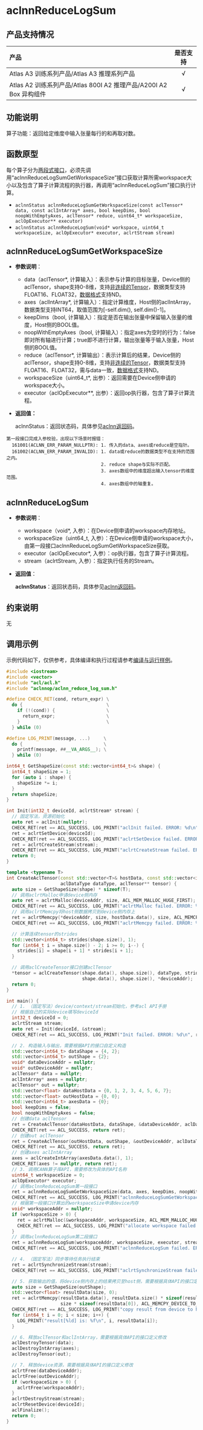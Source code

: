 # aclnnReduceLogSum

## 产品支持情况

| 产品                                                         | 是否支持 |
| :----------------------------------------------------------- | :------: |
| <term>Atlas A3 训练系列产品/Atlas A3 推理系列产品</term>     |    √     |
| <term>Atlas A2 训练系列产品/Atlas 800I A2 推理产品/A200I A2 Box 异构组件</term> |    √     |

## 功能说明

算子功能：返回给定维度中输入张量每行的和再取对数。

## 函数原型

每个算子分为[两段式接口](common/两段式接口.md)，必须先调用“aclnnReduceLogSumGetWorkspaceSize”接口获取计算所需workspace大小以及包含了算子计算流程的执行器，再调用“aclnnReduceLogSum”接口执行计算。
* `aclnnStatus aclnnReduceLogSumGetWorkspaceSize(const aclTensor* data, const aclIntArray* axes, bool keepDims, bool noopWithEmptyAxes, aclTensor* reduce, uint64_t* workspaceSize, aclOpExecutor** executor)`
* `aclnnStatus aclnnReduceLogSum(void* workspace, uint64_t workspaceSize, aclOpExecutor* executor, aclrtStream stream)`

## aclnnReduceLogSumGetWorkspaceSize

- **参数说明**：

  * data（aclTensor*, 计算输入）：表示参与计算的目标张量，Device侧的aclTensor，shape支持0-8维，支持[非连续的Tensor](common/非连续的Tensor.md)，数据类型支持FLOAT16、FLOAT32，[数据格式](common/数据格式.md)支持ND。
  * axes（aclIntArray*, 计算输入）：指定计算维度，Host侧的aclIntArray，数据类型支持INT64，取值范围为[-self.dim(), self.dim()-1]。
  * keepDims（bool, 计算输入）：指定是否在输出张量中保留输入张量的维度，Host侧的BOOL值。
  * noopWithEmptyAxes（bool, 计算输入）：指定axes为空时的行为：false即对所有轴进行计算；true即不进行计算，输出张量等于输入张量，Host侧的BOOL值。
  * reduce（aclTensor*, 计算输出）：表示计算后的结果，Device侧的aclTensor，shape支持0-8维，支持[非连续的Tensor](common/非连续的Tensor.md)，数据类型支持FLOAT16、FLOAT32，需与data一致，[数据格式](common/数据格式.md)支持ND。
  * workspaceSize（uint64_t*, 出参）：返回需要在Device侧申请的workspace大小。
  * executor（aclOpExecutor**, 出参）：返回op执行器，包含了算子计算流程。

- **返回值：**

  aclnnStatus：返回状态码，具体参见[aclnn返回码](common/aclnn返回码.md)。

```
第一段接口完成入参校验，出现以下场景时报错：
  161001(ACLNN_ERR_PARAM_NULLPTR): 1. 传入的data、axes或reduce是空指针。
  161002(ACLNN_ERR_PARAM_INVALID): 1. data或reduce的数据类型不在支持的范围之内。
                                   2. reduce shape与实际不匹配。
                                   3. axes数组中的维度超出输入tensor的维度范围。
                                   4. axes数组中的轴重复。
```
## aclnnReduceLogSum

- **参数说明**：

  * workspace（void*, 入参）：在Device侧申请的workspace内存地址。
  * workspaceSize（uint64_t, 入参）：在Device侧申请的workspace大小，由第一段接口aclnnReduceLogSumGetWorkspaceSize获取。
  * executor（aclOpExecutor*, 入参）：op执行器，包含了算子计算流程。
  * stream（aclrtStream, 入参）：指定执行任务的Stream。

- **返回值**：

  **aclnnStatus**：返回状态码，具体参见[aclnn返回码](common/aclnn返回码.md)。

## 约束说明

无

## 调用示例

示例代码如下，仅供参考，具体编译和执行过程请参考[编译与运行样例](common/编译与运行样例.md)。

```Cpp
#include <iostream>
#include <vector>
#include "acl/acl.h"
#include "aclnnop/aclnn_reduce_log_sum.h"

#define CHECK_RET(cond, return_expr) \
  do {                               \
    if (!(cond)) {                   \
      return_expr;                   \
    }                                \
  } while (0)

#define LOG_PRINT(message, ...)     \
  do {                              \
    printf(message, ##__VA_ARGS__); \
  } while (0)

int64_t GetShapeSize(const std::vector<int64_t>& shape) {
  int64_t shapeSize = 1;
  for (auto i : shape) {
    shapeSize *= i;
  }
  return shapeSize;
}

int Init(int32_t deviceId, aclrtStream* stream) {
  // 固定写法，资源初始化
  auto ret = aclInit(nullptr);
  CHECK_RET(ret == ACL_SUCCESS, LOG_PRINT("aclInit failed. ERROR: %d\n", ret); return ret);
  ret = aclrtSetDevice(deviceId);
  CHECK_RET(ret == ACL_SUCCESS, LOG_PRINT("aclrtSetDevice failed. ERROR: %d\n", ret); return ret);
  ret = aclrtCreateStream(stream);
  CHECK_RET(ret == ACL_SUCCESS, LOG_PRINT("aclrtCreateStream failed. ERROR: %d\n", ret); return ret);
  return 0;
}

template <typename T>
int CreateAclTensor(const std::vector<T>& hostData, const std::vector<int64_t>& shape, void** deviceAddr,
                    aclDataType dataType, aclTensor** tensor) {
  auto size = GetShapeSize(shape) * sizeof(T);
  // 调用aclrtMalloc申请device侧内存
  auto ret = aclrtMalloc(deviceAddr, size, ACL_MEM_MALLOC_HUGE_FIRST);
  CHECK_RET(ret == ACL_SUCCESS, LOG_PRINT("aclrtMalloc failed. ERROR: %d\n", ret); return ret);
  // 调用aclrtMemcpy将host侧数据拷贝到device侧内存上
  ret = aclrtMemcpy(*deviceAddr, size, hostData.data(), size, ACL_MEMCPY_HOST_TO_DEVICE);
  CHECK_RET(ret == ACL_SUCCESS, LOG_PRINT("aclrtMemcpy failed. ERROR: %d\n", ret); return ret);

  // 计算连续tensor的strides
  std::vector<int64_t> strides(shape.size(), 1);
  for (int64_t i = shape.size() - 2; i >= 0; i--) {
    strides[i] = shape[i + 1] * strides[i + 1];
  }

  // 调用aclCreateTensor接口创建aclTensor
  *tensor = aclCreateTensor(shape.data(), shape.size(), dataType, strides.data(), 0, aclFormat::ACL_FORMAT_ND,
                            shape.data(), shape.size(), *deviceAddr);
  return 0;
}

int main() {
  // 1. （固定写法）device/context/stream初始化，参考acl API手册
  // 根据自己的实际device填写deviceId
  int32_t deviceId = 0;
  aclrtStream stream;
  auto ret = Init(deviceId, &stream);
  CHECK_RET(ret == ACL_SUCCESS, LOG_PRINT("Init failed. ERROR: %d\n", ret); return ret);

  // 2. 构造输入与输出，需要根据API的接口自定义构造
  std::vector<int64_t> dataShape = {4, 2};
  std::vector<int64_t> outShape = {2};
  void* dataDeviceAddr = nullptr;
  void* outDeviceAddr = nullptr;
  aclTensor* data = nullptr;
  aclIntArray* axes = nullptr;
  aclTensor* out = nullptr;
  std::vector<float> dataHostData = {0, 1, 2, 3, 4, 5, 6, 7};
  std::vector<float> outHostData = {0, 0};
  std::vector<int64_t> axesData = {0};
  bool keepDims = false;
  bool noopWithEmptyAxes = false;
  // 创建data aclTensor
  ret = CreateAclTensor(dataHostData, dataShape, &dataDeviceAddr, aclDataType::ACL_FLOAT, &data);
  CHECK_RET(ret == ACL_SUCCESS, return ret);
  // 创建out aclTensor
  ret = CreateAclTensor(outHostData, outShape, &outDeviceAddr, aclDataType::ACL_FLOAT, &out);
  CHECK_RET(ret == ACL_SUCCESS, return ret);
  // 创建axes aclIntArray
  axes = aclCreateIntArray(axesData.data(), 1);
  CHECK_RET(axes != nullptr, return ret);
  // 3. 调用CANN算子库API，需要修改为具体的API名称
  uint64_t workspaceSize = 0;
  aclOpExecutor* executor;
  // 调用aclnnReduceLogSum第一段接口
  ret = aclnnReduceLogSumGetWorkspaceSize(data, axes, keepDims, noopWithEmptyAxes, out, &workspaceSize, &executor);
  CHECK_RET(ret == ACL_SUCCESS, LOG_PRINT("aclnnReduceLogSumGetWorkspaceSize failed. ERROR: %d\n", ret); return ret);
  // 根据第一段接口计算出的workspaceSize申请device内存
  void* workspaceAddr = nullptr;
  if (workspaceSize > 0) {
    ret = aclrtMalloc(&workspaceAddr, workspaceSize, ACL_MEM_MALLOC_HUGE_FIRST);
    CHECK_RET(ret == ACL_SUCCESS, LOG_PRINT("allocate workspace failed. ERROR: %d\n", ret); return ret);
  }
  // 调用aclnnReduceLogSum第二段接口
  ret = aclnnReduceLogSum(workspaceAddr, workspaceSize, executor, stream);
  CHECK_RET(ret == ACL_SUCCESS, LOG_PRINT("aclnnReduceLogSum failed. ERROR: %d\n", ret); return ret);

  // 4. （固定写法）同步等待任务执行结束
  ret = aclrtSynchronizeStream(stream);
  CHECK_RET(ret == ACL_SUCCESS, LOG_PRINT("aclrtSynchronizeStream failed. ERROR: %d\n", ret); return ret);

  // 5. 获取输出的值，将device侧内存上的结果拷贝至host侧，需要根据具体API的接口定义修改
  auto size = GetShapeSize(outShape);
  std::vector<float> resultData(size, 0);
  ret = aclrtMemcpy(resultData.data(), resultData.size() * sizeof(resultData[0]), outDeviceAddr,
                    size * sizeof(resultData[0]), ACL_MEMCPY_DEVICE_TO_HOST);
  CHECK_RET(ret == ACL_SUCCESS, LOG_PRINT("copy result from device to host failed. ERROR: %d\n", ret); return ret);
  for (int64_t i = 0; i < size; i++) {
    LOG_PRINT("result[%ld] is: %f\n", i, resultData[i]);
  }

  // 6. 释放aclTensor和aclIntArray，需要根据具体API的接口定义修改
  aclDestroyTensor(data);
  aclDestroyIntArray(axes);
  aclDestroyTensor(out);

  // 7. 释放device资源，需要根据具体API的接口定义修改
  aclrtFree(dataDeviceAddr);
  aclrtFree(outDeviceAddr);
  if (workspaceSize > 0) {
    aclrtFree(workspaceAddr);
  }
  aclrtDestroyStream(stream);
  aclrtResetDevice(deviceId);
  aclFinalize();
  return 0;
}
```
